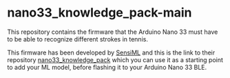 # nano33_knowledge_pack-main

This repository contains the firmware that the Arduino Nano 33 must have to be able to recognize different strokes in tennis.

This firmware has been developed by [SensiML](https://sensiml.com/) and this is the link to their repository [nano33_knowledge_pack](https://github.com/sensiml/nano33_knowledge_pack) which you can use it as a starting point to add your ML model, before flashing it to your Arduino Nano 33 BLE.

